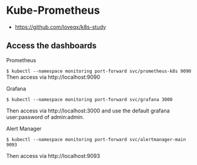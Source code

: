# Kube-Prometheus

- https://github.com/loveqx/k8s-study

## Access the dashboards

Prometheus

`$ kubectl --namespace monitoring port-forward svc/prometheus-k8s 9090`
Then access via http://localhost:9090

Grafana

`$ kubectl --namespace monitoring port-forward svc/grafana 3000`

Then access via http://localhost:3000 and use the default grafana user:password of admin:admin.

Alert Manager

`$ kubectl --namespace monitoring port-forward svc/alertmanager-main 9093`

Then access via http://localhost:9093

